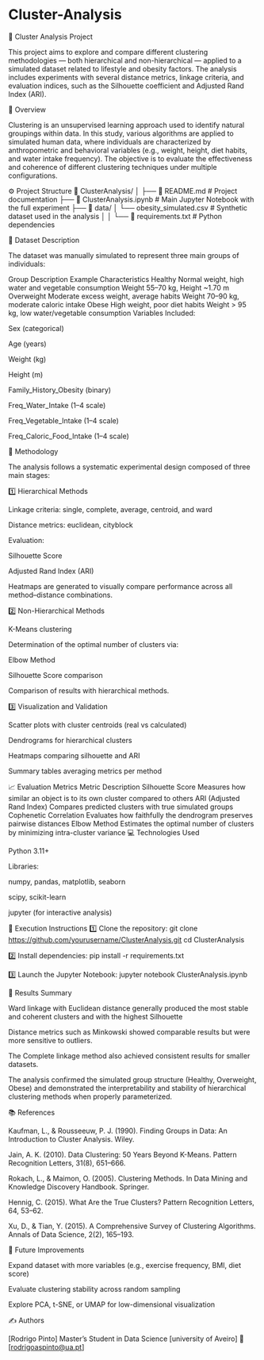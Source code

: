 # Cluster-Analysis

🧠 Cluster Analysis Project

This project aims to explore and compare different clustering methodologies — both hierarchical and non-hierarchical — applied to a simulated dataset related to lifestyle and obesity factors.
The analysis includes experiments with several distance metrics, linkage criteria, and evaluation indices, such as the Silhouette coefficient and Adjusted Rand Index (ARI).

📘 Overview

Clustering is an unsupervised learning approach used to identify natural groupings within data.
In this study, various algorithms are applied to simulated human data, where individuals are characterized by anthropometric and behavioral variables (e.g., weight, height, diet habits, and water intake frequency).
The objective is to evaluate the effectiveness and coherence of different clustering techniques under multiple configurations.

⚙️ Project Structure
📂 ClusterAnalysis/
│
├── 📄 README.md                # Project documentation
├── 📓 ClusterAnalysis.ipynb     # Main Jupyter Notebook with the full experiment
├── 📁 data/
│   └── obesity_simulated.csv    # Synthetic dataset used in the analysis
│
│
└── 📄 requirements.txt          # Python dependencies

🧩 Dataset Description

The dataset was manually simulated to represent three main groups of individuals:

Group	Description	Example Characteristics
Healthy	Normal weight, high water and vegetable consumption	Weight 55–70 kg, Height ~1.70 m
Overweight	Moderate excess weight, average habits	Weight 70–90 kg, moderate caloric intake
Obese	High weight, poor diet habits	Weight > 95 kg, low water/vegetable consumption
Variables Included:

Sex (categorical)

Age (years)

Weight (kg)

Height (m)

Family_History_Obesity (binary)

Freq_Water_Intake (1–4 scale)

Freq_Vegetable_Intake (1–4 scale)

Freq_Caloric_Food_Intake (1–4 scale)

🔬 Methodology

The analysis follows a systematic experimental design composed of three main stages:

1️⃣ Hierarchical Methods

Linkage criteria: single, complete, average, centroid, and ward

Distance metrics: euclidean, cityblock

Evaluation:

Silhouette Score

Adjusted Rand Index (ARI)

Heatmaps are generated to visually compare performance across all method–distance combinations.

2️⃣ Non-Hierarchical Methods

K-Means clustering

Determination of the optimal number of clusters via:

Elbow Method

Silhouette Score comparison

Comparison of results with hierarchical methods.

3️⃣ Visualization and Validation

Scatter plots with cluster centroids (real vs calculated)

Dendrograms for hierarchical clusters

Heatmaps comparing silhouette and ARI

Summary tables averaging metrics per method

📈 Evaluation Metrics
Metric	Description
Silhouette Score	Measures how similar an object is to its own cluster compared to others
ARI (Adjusted Rand Index)	Compares predicted clusters with true simulated groups
Cophenetic Correlation	Evaluates how faithfully the dendrogram preserves pairwise distances
Elbow Method	Estimates the optimal number of clusters by minimizing intra-cluster variance
💻 Technologies Used

Python 3.11+

Libraries:

numpy, pandas, matplotlib, seaborn

scipy, scikit-learn

jupyter (for interactive analysis)

🚀 Execution Instructions
1️⃣ Clone the repository:
git clone https://github.com/yourusername/ClusterAnalysis.git
cd ClusterAnalysis

2️⃣ Install dependencies:
pip install -r requirements.txt

3️⃣ Launch the Jupyter Notebook:
jupyter notebook ClusterAnalysis.ipynb

🧪 Results Summary

Ward linkage with Euclidean distance generally produced the most stable and coherent clusters and with the highest Silhouette

Distance metrics such as Minkowski showed comparable results but were more sensitive to outliers.

The Complete linkage method also achieved consistent results for smaller datasets.

The analysis confirmed the simulated group structure (Healthy, Overweight, Obese) and demonstrated the interpretability and stability of hierarchical clustering methods when properly parameterized.

📚 References

Kaufman, L., & Rousseeuw, P. J. (1990). Finding Groups in Data: An Introduction to Cluster Analysis. Wiley.

Jain, A. K. (2010). Data Clustering: 50 Years Beyond K-Means. Pattern Recognition Letters, 31(8), 651–666.

Rokach, L., & Maimon, O. (2005). Clustering Methods. In Data Mining and Knowledge Discovery Handbook. Springer.

Hennig, C. (2015). What Are the True Clusters? Pattern Recognition Letters, 64, 53–62.

Xu, D., & Tian, Y. (2015). A Comprehensive Survey of Clustering Algorithms. Annals of Data Science, 2(2), 165–193.

🧭 Future Improvements

Expand dataset with more variables (e.g., exercise frequency, BMI, diet score)

Evaluate clustering stability across random sampling

Explore PCA, t-SNE, or UMAP for low-dimensional visualization

✍️ Authors

[Rodrigo Pinto]
Master’s Student in Data Science
[university of Aveiro]
📧 [rodrigoaspinto@ua.pt]